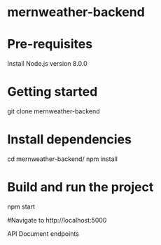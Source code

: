 # mernweather-backend

# Pre-requisites
Install Node.js version 8.0.0
# Getting started

git clone  <git lab template url> mernweather-backend

# Install dependencies
cd mernweather-backend/
npm install
  
# Build and run the project
 npm start

 #Navigate to http://localhost:5000

API Document endpoints


